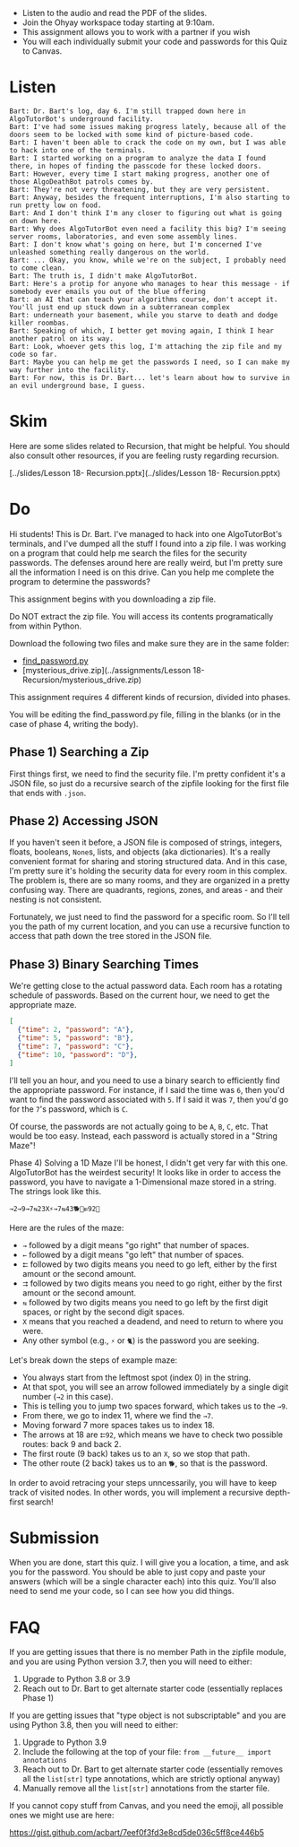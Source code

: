 * Listen to the audio and read the PDF of the slides.
* Join the Ohyay workspace today starting at 9:10am.
* This assignment allows you to work with a partner if you wish
* You will each individually submit your code and passwords for this Quiz to Canvas.

# Listen

```
Bart: Dr. Bart's log, day 6. I'm still trapped down here in AlgoTutorBot's underground facility.
Bart: I've had some issues making progress lately, because all of the doors seem to be locked with some kind of picture-based code.
Bart: I haven't been able to crack the code on my own, but I was able to hack into one of the terminals.
Bart: I started working on a program to analyze the data I found there, in hopes of finding the passcode for these locked doors.
Bart: However, every time I start making progress, another one of those AlgoDeathBot patrols comes by.
Bart: They're not very threatening, but they are very persistent.
Bart: Anyway, besides the frequent interruptions, I'm also starting to run pretty low on food. 
Bart: And I don't think I'm any closer to figuring out what is going on down here.
Bart: Why does AlgoTutorBot even need a facility this big? I'm seeing server rooms, laboratories, and even some assembly lines.
Bart: I don't know what's going on here, but I'm concerned I've unleashed something really dangerous on the world.
Bart: ... Okay, you know, while we're on the subject, I probably need to come clean.
Bart: The truth is, I didn't make AlgoTutorBot.
Bart: Here's a protip for anyone who manages to hear this message - if somebody ever emails you out of the blue offering
Bart: an AI that can teach your algorithms course, don't accept it. You'll just end up stuck down in a subterranean complex
Bart: underneath your basement, while you starve to death and dodge killer roombas.
Bart: Speaking of which, I better get moving again, I think I hear another patrol on its way.
Bart: Look, whoever gets this log, I'm attaching the zip file and my code so far.
Bart: Maybe you can help me get the passwords I need, so I can make my way further into the facility.
Bart: For now, this is Dr. Bart... let's learn about how to survive in an evil underground base, I guess.
```

# Skim

Here are some slides related to Recursion, that might be helpful. You should also consult other resources, if you are feeling rusty regarding recursion.

[../slides/Lesson 18- Recursion.pptx](../slides/Lesson 18- Recursion.pptx)

# Do

Hi students! This is Dr. Bart. I've managed to hack into one AlgoTutorBot's terminals, and I've dumped all the stuff I found into a zip file. I was working on a program that could help me search the files for the security passwords. The defenses around here are really weird, but I'm pretty sure all the information I need is on this drive. Can you help me complete the program to determine the passwords?

This assignment begins with you downloading a zip file.

Do NOT extract the zip file. You will access its contents programatically from within Python.

Download the following two files and make sure they are in the same folder:

* [find_password.py](https://gist.github.com/acbart/ac93f60d0a2139fcd86a16d58a85b81c)
* [mysterious_drive.zip](../assignments/Lesson 18- Recursion/mysterious_drive.zip)

This assignment requires 4 different kinds of recursion, divided into phases.

You will be editing the find_password.py file, filling in the blanks (or in the case of phase 4, writing the body).

## Phase 1) Searching a Zip

First things first, we need to find the security file. I'm pretty confident it's a JSON file, so just do a recursive search of the zipfile looking for the first file that ends with `.json`.

## Phase 2) Accessing JSON

If you haven't seen it before, a JSON file is composed of strings, integers, floats, booleans, `None`s, lists, and objects (aka dictionaries). It's a really convenient format for sharing and storing structured data. And in this case, I'm pretty sure it's holding the security data for every room in this complex. The problem is, there are so many rooms, and they are organized in a pretty confusing way. There are quadrants, regions, zones, and areas - and their nesting is not consistent.

Fortunately, we just need to find the password for a specific room. So I'll tell you the path of my current location, and you can use a recursive function to access that path down the tree stored in the JSON file.

## Phase 3) Binary Searching Times

We're getting close to the actual password data. Each room has a rotating schedule of passwords. Based on the current hour, we need to get the appropriate maze.

```json
[
  {"time": 2, "password": "A"},
  {"time": 5, "password": "B"},
  {"time": 7, "password": "C"},
  {"time": 10, "password": "D"},
]
```

I'll tell you an hour, and you need to use a binary search to efficiently find the appropriate password. For instance, if I said the time was `6`, then you'd want to find the password associated with `5`. If I said it was `7`, then you'd go for the `7`'s password, which is `C`.

Of course, the passwords are not actually going to be `A`, `B`, `C`, etc. That would be too easy. Instead, each password is actually stored in a "String Maze"!

Phase 4) Solving a 1D Maze
I'll be honest, I didn't get very far with this one. AlgoTutorBot has the weirdest security! It looks like in order to access the password, you have to navigate a 1-Dimensional maze stored in a string. The strings look like this.

`→2→9→7⇆23X⚡→7⇆43🐕🧩⇇92🌻`

Here are the rules of the maze:

* `→` followed by a digit means "go right" that number of spaces.
* `←` followed by a digit means "go left" that number of spaces.
* `⮄` followed by two digits means you need to go left, either by the first amount or the second amount.
* `⮆` followed by two digits means you need to go right, either by the first amount or the second amount.
* `⇆` followed by two digits means you need to go left by the first digit spaces, or right by the second digit spaces.
* `X` means that you reached a deadend, and need to return to where you were.
* Any other symbol (e.g., `⚡` or `🐈`) is the password you are seeking.

Let's break down the steps of example maze:

* You always start from the leftmost spot (index 0) in the string.
* At that spot, you will see an arrow followed immediately by a single digit number (`→2` in this case).
* This is telling you to jump two spaces forward, which takes us to the `→9`.
* From there, we go to index 11, where we find the `→7`.
* Moving forward 7 more spaces takes us to index 18. 
* The arrows at 18 are `⮄92`, which means we have to check two possible routes: back 9 and back 2.
* The first route (9 back) takes us to an `X`, so we stop that path.
* The other route (2 back) takes us to an `🐕`, so that is the password.

In order to avoid retracing your steps unncessarily, you will have to keep track of visited nodes. In other words, you will implement a recursive depth-first search!

# Submission

When you are done, start this quiz. I will give you a location, a time, and ask you for the password. You should be able to just copy and paste your answers (which will be a single character each) into this quiz. You'll also need to send me your code, so I can see how you did things.

# FAQ

If you are getting issues that there is no member Path in the zipfile module, and you are using Python version 3.7, then you will need to either:

1. Upgrade to Python 3.8 or 3.9
2. Reach out to Dr. Bart to get alternate starter code (essentially replaces Phase 1)

If you are getting issues that "type object is not subscriptable" and you are using Python 3.8, then you will need to either:

1. Upgrade to Python 3.9
2. Include the following at the top of your file: `from __future__ import annotations`
3. Reach out to Dr. Bart to get alternate starter code (essentially removes all the `list[str]` type annotations, which are strictly optional anyway)
4. Manually remove all the `list[str]` annotations from the starter file.

If you cannot copy stuff from Canvas, and you need the emoji, all possible ones we might use are here:

https://gist.github.com/acbart/7eef0f3fd3e8cd5de036c5ff8ce446b5